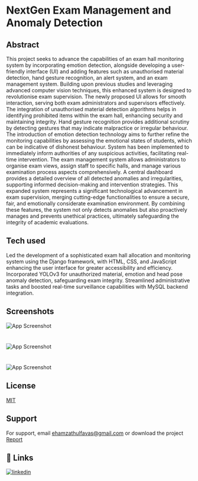 
# NextGen Exam Management and Anomaly Detection




##  Abstract

This project seeks to advance the capabilities of an exam hall monitoring system by incorporating emotion detection, alongside developing a user-friendly interface (UI) and adding features such as unauthorised material detection, hand gesture recognition, an alert system, and an exam management system. Building upon previous studies and leveraging advanced computer vision techniques, this enhanced system is designed to revolutionise exam supervision. The newly proposed UI allows for smooth interaction, serving both exam administrators and supervisors effectively. The integration of unauthorised material detection algorithms helps in identifying prohibited items within the exam hall, enhancing security and maintaining integrity. Hand gesture recognition provides additional scrutiny by detecting gestures that may indicate malpractice or irregular behaviour. The introduction of emotion detection technology aims to further refine the monitoring capabilities by assessing the emotional states of students, which can be indicative of dishonest behaviour. System has been implemented to immediately inform authorities of any suspicious activities, facilitating real-time intervention. The exam management system allows administrators to organise exam views, assign staff to specific halls, and manage various examination process aspects comprehensively. A central dashboard provides a detailed overview of all detected anomalies and irregularities, supporting informed decision-making and intervention strategies. This expanded system represents a significant technological advancement in exam supervision, merging cutting-edge functionalities to ensure a secure, fair, and emotionally considerate examination environment. By combining these features, the system not only detects anomalies but also proactively manages and prevents unethical practices, ultimately safeguarding the integrity of academic evaluations.

## Tech used

Led the development of a sophisticated exam hall allocation and monitoring system using the Django framework, with HTML, CSS, and JavaScript enhancing the user interface for greater accessibility and efficiency. Incorporated YOLOv3 for unauthorized material, emotion and head pose anomaly detection, safeguarding exam integrity. Streamlined administrative tasks and boosted real-time surveillance capabilities with MySQL backend integration.


## Screenshots

![App Screenshot](https://iili.io/d90SxMF.md.jpg)
#
#
![App Screenshot](https://iili.io/d90S8Ku.md.jpg)
#
#
![App Screenshot](https://iili.io/d90U2Vt.md.jpg)



## License

[MIT](https://choosealicense.com/licenses/mit/)


## Support

For support, email ehamzathulfavas@gmail.com or download the project [Report](https://www.dropbox.com/scl/fi/d1roc843asziq1uzpbr7j/Project-Report.pdf?rlkey=lbv3i00ksed3sbm0svplal7or&st=m9i2kx7c&dl=0)



## 🔗 Links

[![linkedin](https://img.shields.io/badge/linkedin-0A66C2?style=for-the-badge&logo=linkedin&logoColor=white)](https://www.linkedin.com/in/hamzathul)

